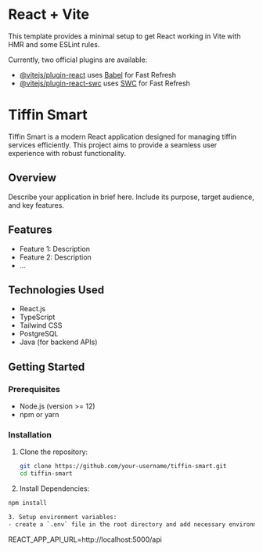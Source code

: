 # React + Vite

This template provides a minimal setup to get React working in Vite with HMR and some ESLint rules.

Currently, two official plugins are available:

- [@vitejs/plugin-react](https://github.com/vitejs/vite-plugin-react/blob/main/packages/plugin-react/README.md) uses [Babel](https://babeljs.io/) for Fast Refresh
- [@vitejs/plugin-react-swc](https://github.com/vitejs/vite-plugin-react-swc) uses [SWC](https://swc.rs/) for Fast Refresh


# Tiffin Smart

Tiffin Smart is a modern React application designed for managing tiffin services efficiently. This project aims to provide a seamless user experience with robust functionality.

## Overview

Describe your application in brief here. Include its purpose, target audience, and key features.

## Features

- Feature 1: Description
- Feature 2: Description
- ...

## Technologies Used

- React.js
- TypeScript
- Tailwind CSS
- PostgreSQL
- Java (for backend APIs)

## Getting Started

### Prerequisites

- Node.js (version >= 12)
- npm or yarn

### Installation

1. Clone the repository:

   ```bash
   git clone https://github.com/your-username/tiffin-smart.git
   cd tiffin-smart

2. Install Dependencies: 

```bash
npm install

3. Setup environment variables: 
- create a `.env` file in the root directory and add necessary environment variables: 

```
REACT_APP_API_URL=http://localhost:5000/api
```
